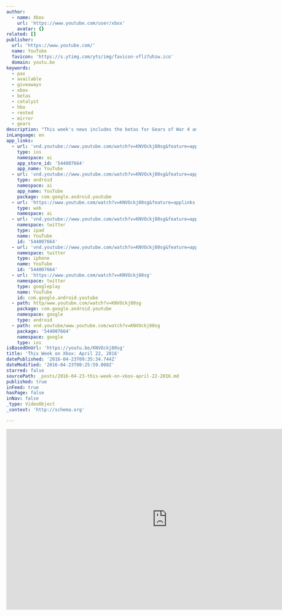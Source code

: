 ```yaml
---
author:
  - name: Xbox
    url: 'https://www.youtube.com/user/xbox'
    avatar: {}
related: []
publisher:
  url: 'https://www.youtube.com/'
  name: YouTube
  favicon: 'https://s.ytimg.com/yts/img/favicon-vflz7uhzw.ico'
  domain: youtu.be
keywords:
  - pax
  - available
  - giveaways
  - xbox
  - betas
  - catalyst
  - hbo
  - rented
  - mirror
  - gears
description: "This week's news includes the betas for Gears of War 4 and Mirror's Edge Catalyst, HBO NOW on Xbox, several giveaways, details on PAX East 2016 and more."
inLanguage: en
app_links:
  - url: 'vnd.youtube://www.youtube.com/watch?v=KNVOckj80sg&feature=applinks'
    type: ios
    namespace: ai
    app_store_id: '544007664'
    app_name: YouTube
  - url: 'vnd.youtube://www.youtube.com/watch?v=KNVOckj80sg&feature=applinks'
    type: android
    namespace: ai
    app_name: YouTube
    package: com.google.android.youtube
  - url: 'https://www.youtube.com/watch?v=KNVOckj80sg&feature=applinks'
    type: web
    namespace: ai
  - url: 'vnd.youtube://www.youtube.com/watch?v=KNVOckj80sg&feature=applinks'
    namespace: twitter
    type: ipad
    name: YouTube
    id: '544007664'
  - url: 'vnd.youtube://www.youtube.com/watch?v=KNVOckj80sg&feature=applinks'
    namespace: twitter
    type: iphone
    name: YouTube
    id: '544007664'
  - url: 'https://www.youtube.com/watch?v=KNVOckj80sg'
    namespace: twitter
    type: googleplay
    name: YouTube
    id: com.google.android.youtube
  - path: http/www.youtube.com/watch?v=KNVOckj80sg
    package: com.google.android.youtube
    namespace: google
    type: android
  - path: vnd.youtube/www.youtube.com/watch?v=KNVOckj80sg
    package: '544007664'
    namespace: google
    type: ios
isBasedOnUrl: 'https://youtu.be/KNVOckj80sg'
title: 'This Week on Xbox: April 22, 2016'
datePublished: '2016-04-23T09:35:34.744Z'
dateModified: '2016-04-23T08:25:59.008Z'
starred: false
sourcePath: _posts/2016-04-23-this-week-on-xbox-april-22-2016.md
published: true
inFeed: true
hasPage: false
inNav: false
_type: VideoObject
_context: 'http://schema.org'

---
```

<iframe src="https://cdn.embedly.com/widgets/media.html?src=https%3A%2F%2Fwww.youtube.com%2Fembed%2FKNVOckj80sg%3Ffeature%3Doembed&amp;url=https%3A%2F%2Fwww.youtube.com%2Fwatch%3Fv%3DKNVOckj80sg%26feature%3Dyoutu.be&amp;image=https%3A%2F%2Fi.ytimg.com%2Fvi%2FKNVOckj80sg%2Fhqdefault.jpg&amp;key=b7d04c9b404c499eba89ee7072e1c4f7&amp;type=text%2Fhtml&amp;schema=youtube" width="854" height="480" scrolling="no" frameborder="0" allowfullscreen="" style=""></iframe>